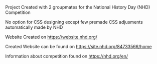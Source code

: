 Project Created with 2 groupmates for the National History Day (NHD) Competition

No option for CSS designing except few premade CSS adjusments automatically made by NHD

Website Created on https://website.nhd.org/

Created Website can be found on https://site.nhd.org/84733566/home

Information about competition found on https://nhd.org/en/
